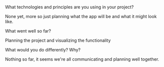 What technologies and principles are you using in your project?

None yet, more so just planning what the app will be and what it might look like.

What went well so far?

Planning the project and visualizing the functionality

What would you do differently? Why?

Nothing so far, it seems we're all communicating and planning well together.